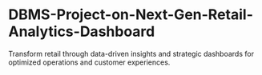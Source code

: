 # DBMS-Project-on-Next-Gen-Retail-Analytics-Dashboard
Transform retail through data-driven insights and strategic dashboards for optimized operations and customer experiences.
